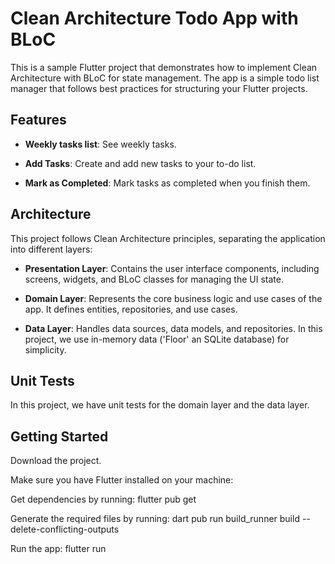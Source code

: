 
# Clean Architecture Todo App with BLoC

This is a sample Flutter project that demonstrates how to implement Clean Architecture with BLoC for state management.
The app is a simple todo list manager that follows best practices for structuring your Flutter projects.

[bloc]: https://bloclibrary.dev/
[clean_architecture]: https://dev.to/marwamejri/flutter-clean-architecture-1-an-overview-project-structure-4bhf

## Features

- **Weekly tasks list**: See weekly tasks.

- **Add Tasks**: Create and add new tasks to your to-do list.

- **Mark as Completed**: Mark tasks as completed when you finish them.

## Architecture

This project follows Clean Architecture principles, separating the application into different layers:

- **Presentation Layer**: Contains the user interface components, including screens, widgets, and BLoC classes for managing the UI state.

- **Domain Layer**: Represents the core business logic and use cases of the app. It defines entities, repositories, and use cases.

- **Data Layer**: Handles data sources, data models, and repositories. In this project, we use in-memory data ('Floor' an SQLite database) for simplicity.

## Unit Tests

In this project, we have unit tests for the domain layer and the data layer.

## Getting Started

Download the project.

Make sure you have Flutter installed on your machine:

[flutter]: https://flutter.dev/docs/get-started/install

Get dependencies by running: flutter pub get

Generate the required files by running: dart pub run build_runner build --delete-conflicting-outputs

Run the app: flutter run
